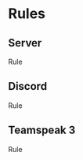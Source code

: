 <h1>Rules</h1>
<h2>Server</h2>
<p>Rule</p>
<h2>Discord</h2>
<p>Rule</p>
<h2>Teamspeak 3</h2>
<p>Rule</p>
